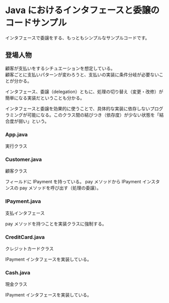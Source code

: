 # Java におけるインタフェースと委譲のコードサンプル  
インタフェースで委譲をする、もっともシンプルなサンプルコードです。

## 登場人物  
顧客が支払いをするシチュエーションを想定している。  
顧客ごとに支払いパターンが変わろうと、支払いの実装に条件分岐が必要ないことが分かる。  

インタフェース、委譲（delegation）ともに、処理の切り替え（変更・改修）が簡単になる実装だということも分かる。  

インタフェースと委譲を効果的に使うことで、具体的な実装に依存しないプログラミングが可能になる。このクラス間の結びつき（依存度）が少ない状態を「結合度が弱い」という。  

### App.java  
実行クラス  

### Customer.java  
顧客クラス 

フィールドに IPayment を持っている。
pay メソッドから IPayment インスタンスの pay メソッドを呼び出す（処理の委譲）。  

### IPayment.java  
支払インタフェース  

pay メソッドを持つことを実装クラスに強制する。

### CreditCard.java  
クレジットカードクラス

IPayment インタフェースを実装している。  

### Cash.java
現金クラス  

IPayment インタフェースを実装している。  
